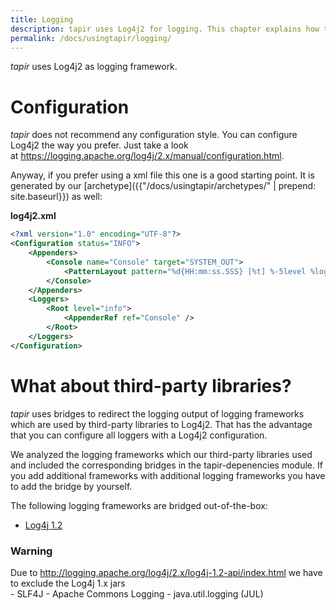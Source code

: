 ```yaml
---
title: Logging
description: tapir uses Log4j2 for logging. This chapter explains how to configure it.
permalink: /docs/usingtapir/logging/
---
```


<i>tapir</i> uses Log4j2 as logging framework.

# Configuration

<i>tapir</i> does not recommend any configuration style. You can configure
Log4j2 the way you prefer. Just take a look
at https://logging.apache.org/log4j/2.x/manual/configuration.html.

Anyway, if you prefer using a xml file this one is a good starting
point. It is generated by our [archetype]({{"/docs/usingtapir/archetypes/" | prepend: site.baseurl}}) as well:

**log4j2.xml**

``` xml
<?xml version="1.0" encoding="UTF-8"?>
<Configuration status="INFO">
    <Appenders>
        <Console name="Console" target="SYSTEM_OUT">
            <PatternLayout pattern="%d{HH:mm:ss.SSS} [%t] %-5level %logger{36} - %msg%n" />
        </Console>
    </Appenders>
    <Loggers>
        <Root level="info">
            <AppenderRef ref="Console" />
        </Root>
    </Loggers>
</Configuration>
```

# What about third-party libraries?

<i>tapir</i> uses bridges to redirect the logging output of logging frameworks
which are used by third-party libraries to Log4j2. That has the
advantage that you can configure all loggers with a Log4j2
configuration.

We analyzed the logging frameworks which our third-party libraries used
and included the corresponding bridges in the tapir-depenencies module.
If you add additional frameworks with additional logging frameworks you
have to add the bridge by yourself.

The following logging frameworks are bridged out-of-the-box:

-   [Log4j 1.2](https://logging.apache.org/log4j/1.2/)
  <div class="panel panel-warning">
    <div class="panel-heading">
      <h3 class="panel-title"><span class="fa fa-warning"></span> Warning</h3>
    </div>
    <div class="panel-body">
    Due to
    <a href="http://logging.apache.org/log4j/2.x/log4j-1.2-api/index.html">http://logging.apache.org/log4j/2.x/log4j-1.2-api/index.html</a> we
    have to exclude the Log4j 1.x jars
    </div>
  </div>
-   SLF4J
-   Apache Commons Logging
-   java.util.logging (JUL)
